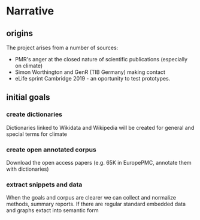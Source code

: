 # Narrative

## origins

The project arises from a number of sources:
* PMR's anger at the closed nature of scientific publications (especially on climate)
* Simon Worthington and GenR (TIB Germany) making contact
* eLife sprint Cambridge 2019 - an oportunity to test prototypes.

## initial goals

### create dictionaries
Dictionaries linked to Wikidata and Wikipedia will be created for general and special terms for climate

### create open annotated corpus
Download the open access papers (e.g. 65K in EuropePMC, annotate them with dictionaries)

### extract snippets and data
When the goals and corpus are clearer we can collect and normalize methods, summary reports. If there are regular standard
embedded data and graphs extact into semantic form 

